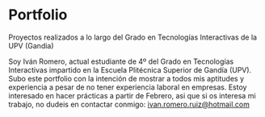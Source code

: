 # Portfolio
Proyectos realizados a lo largo del Grado en Tecnologías Interactivas de la UPV (Gandia)

Soy Iván Romero, actual estudiante de 4º del Grado en Tecnologías Interactivas impartido en la Escuela Plitécnica Superior de Gandía (UPV).
Subo este portfolio con la intención de mostrar a todos mis aptitudes y experiencia a pesar de no tener experiencia laboral en empresas.
Estoy interesado en hacer prácticas a partir de Febrero, asi que si os interesa mi trabajo, no dudeis en contactar conmigo:
ivan.romero.ruiz@hotmail.com
